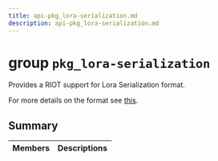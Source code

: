 ```yaml
---
title: api-pkg_lora-serialization.md
description: api-pkg_lora-serialization.md
---
```

# group `pkg_lora-serialization` 

Provides a RIOT support for Lora Serialization format.

For more details on the format see [this](https://github.com/thesolarnomad/lora-serialization).

## Summary

 Members                        | Descriptions                                
--------------------------------|---------------------------------------------

